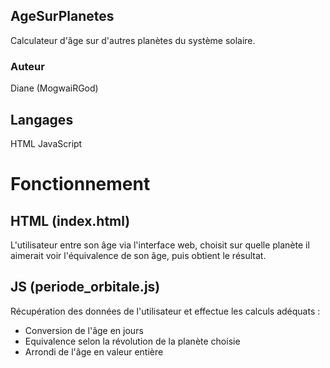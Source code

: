 ## AgeSurPlanetes
Calculateur d'âge sur d'autres planètes du système solaire.

### Auteur
Diane (MogwaiRGod)

## Langages
HTML
JavaScript

# Fonctionnement
## HTML (index.html)
L'utilisateur entre son âge via l'interface web, choisit sur quelle planète il aimerait voir l'équivalence de son âge, puis obtient le résultat.
## JS (periode_orbitale.js)
Récupération des données de l'utilisateur et effectue les calculs adéquats :
  - Conversion de l'âge en jours
  - Equivalence selon la révolution de la planète choisie
  - Arrondi de l'âge en valeur entière

